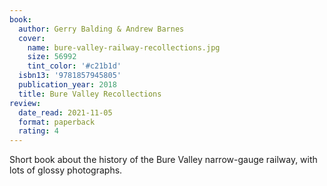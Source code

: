 ```yaml
---
book:
  author: Gerry Balding & Andrew Barnes
  cover:
    name: bure-valley-railway-recollections.jpg
    size: 56992
    tint_color: '#c21b1d'
  isbn13: '9781857945805'
  publication_year: 2018
  title: Bure Valley Recollections
review:
  date_read: 2021-11-05
  format: paperback
  rating: 4
---
```


Short book about the history of the Bure Valley narrow-gauge railway, with lots of glossy photographs.